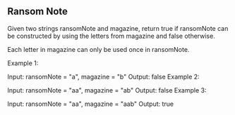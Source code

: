 ## Ransom Note
Given two strings ransomNote and magazine, return true if ransomNote can be constructed by using the letters from magazine and false otherwise.

Each letter in magazine can only be used once in ransomNote.



Example 1:

Input: ransomNote = "a", magazine = "b"
Output: false
Example 2:

Input: ransomNote = "aa", magazine = "ab"
Output: false
Example 3:

Input: ransomNote = "aa", magazine = "aab"
Output: true
